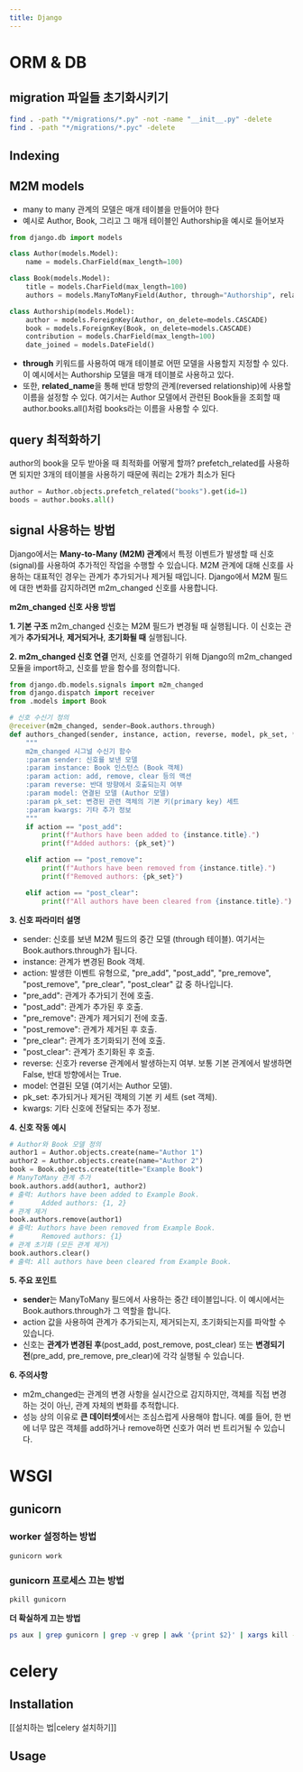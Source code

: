 ```yaml
---
title: Django
---
```

# ORM & DB
## migration 파일들 초기화시키기
```sh
find . -path "*/migrations/*.py" -not -name "__init__.py" -delete  
find . -path "*/migrations/*.pyc" -delete
```

## Indexing

## M2M models
- many to many 관계의 모델은 매개 테이블을 만들어야 한다
- 예시로 Author, Book, 그리고 그 매개 테이블인 Authorship을 예시로 들어보자
```python
from django.db import models

class Author(models.Model):
    name = models.CharField(max_length=100)

class Book(models.Model):
    title = models.CharField(max_length=100)
    authors = models.ManyToManyField(Author, through="Authorship", related_name="books")

class Authorship(models.Model):
    author = models.ForeignKey(Author, on_delete=models.CASCADE)
    book = models.ForeignKey(Book, on_delete=models.CASCADE)
    contribution = models.CharField(max_length=100)
    date_joined = models.DateField()
```
- **through** 키워드를 사용하여 매개 테이블로 어떤 모델을 사용할지 지정할 수 있다. 이 예시에서는 Authorship 모델을 매개 테이블로 사용하고 있다.
- 또한, **related_name**을 통해 반대 방향의 관계(reversed relationship)에 사용할 이름을 설정할 수 있다. 여기서는 Author 모델에서 관련된 Book들을 조회할 때 author.books.all()처럼 books라는 이름을 사용할 수 있다.
## query 최적화하기
author의 book을 모두 받아올 때 최적화를 어떻게 할까?
prefetch_related를 사용하면 되지만 3개의 테이블을 사용하기 때문에 쿼리는 2개가 최소가 된다
```python
author = Author.objects.prefetch_related("books").get(id=1)
boods = author.books.all()
```
## signal 사용하는 방법
Django에서는 **Many-to-Many (M2M) 관계**에서 특정 이벤트가 발생할 때 신호(signal)를 사용하여 추가적인 작업을 수행할 수 있습니다. M2M 관계에 대해 신호를 사용하는 대표적인 경우는 관계가 추가되거나 제거될 때입니다. Django에서 M2M 필드에 대한 변화를 감지하려면 m2m_changed 신호를 사용합니다.

**m2m_changed 신호 사용 방법**

**1. 기본 구조**
m2m_changed 신호는 M2M 필드가 변경될 때 실행됩니다. 이 신호는 관계가 **추가되거나**, **제거되거나**, **초기화될 때** 실행됩니다.

**2. m2m_changed 신호 연결**
먼저, 신호를 연결하기 위해 Django의 m2m_changed 모듈을 import하고, 신호를 받을 함수를 정의합니다.

```python
from django.db.models.signals import m2m_changed
from django.dispatch import receiver
from .models import Book

# 신호 수신기 정의
@receiver(m2m_changed, sender=Book.authors.through)
def authors_changed(sender, instance, action, reverse, model, pk_set, **kwargs):
    """
    m2m_changed 시그널 수신기 함수
    :param sender: 신호를 보낸 모델
    :param instance: Book 인스턴스 (Book 객체)
    :param action: add, remove, clear 등의 액션
    :param reverse: 반대 방향에서 호출되는지 여부
    :param model: 연결된 모델 (Author 모델)
    :param pk_set: 변경된 관련 객체의 기본 키(primary key) 세트
    :param kwargs: 기타 추가 정보
    """
    if action == "post_add":
        print(f"Authors have been added to {instance.title}.")
        print(f"Added authors: {pk_set}")

    elif action == "post_remove":
        print(f"Authors have been removed from {instance.title}.")
        print(f"Removed authors: {pk_set}")

    elif action == "post_clear":
        print(f"All authors have been cleared from {instance.title}.")
```  


**3. 신호 파라미터 설명**
 - sender: 신호를 보낸 M2M 필드의 중간 모델 (through 테이블). 여기서는 Book.authors.through가 됩니다.
 - instance: 관계가 변경된 Book 객체.
 - action: 발생한 이벤트 유형으로, "pre_add", "post_add", "pre_remove", "post_remove", "pre_clear", "post_clear" 값 중 하나입니다.
 - "pre_add": 관계가 추가되기 전에 호출.
 - "post_add": 관계가 추가된 후 호출.
 - "pre_remove": 관계가 제거되기 전에 호출.
 - "post_remove": 관계가 제거된 후 호출.
 - "pre_clear": 관계가 초기화되기 전에 호출.
 - "post_clear": 관계가 초기화된 후 호출.
 - reverse: 신호가 reverse 관계에서 발생하는지 여부. 보통 기본 관계에서 발생하면 False, 반대 방향에서는 True.
 - model: 연결된 모델 (여기서는 Author 모델).
 - pk_set: 추가되거나 제거된 객체의 기본 키 세트 (set 객체).
 - kwargs: 기타 신호에 전달되는 추가 정보.

**4. 신호 작동 예시**
```python
# Author와 Book 모델 정의
author1 = Author.objects.create(name="Author 1")
author2 = Author.objects.create(name="Author 2")
book = Book.objects.create(title="Example Book")
# ManyToMany 관계 추가
book.authors.add(author1, author2)
# 출력: Authors have been added to Example Book.
#       Added authors: {1, 2}
# 관계 제거
book.authors.remove(author1)
# 출력: Authors have been removed from Example Book.
#       Removed authors: {1}
# 관계 초기화 (모든 관계 제거)
book.authors.clear()
# 출력: All authors have been cleared from Example Book.
```

**5. 주요 포인트**
 - **sender**는 ManyToMany 필드에서 사용하는 중간 테이블입니다. 이 예시에서는 Book.authors.through가 그 역할을 합니다.
 - action 값을 사용하여 관계가 추가되는지, 제거되는지, 초기화되는지를 파악할 수 있습니다.
 - 신호는 **관계가 변경된 후**(post_add, post_remove, post_clear) 또는 **변경되기 전**(pre_add, pre_remove, pre_clear)에 각각 실행될 수 있습니다.

**6. 주의사항**
- m2m_changed는 관계의 변경 사항을 실시간으로 감지하지만, 객체를 직접 변경하는 것이 아닌, 관계 자체의 변화를 추적합니다.
- 성능 상의 이유로 **큰 데이터셋**에서는 조심스럽게 사용해야 합니다. 예를 들어, 한 번에 너무 많은 객체를 add하거나 remove하면 신호가 여러 번 트리거될 수 있습니다.

# WSGI
## gunicorn
### worker 설정하는 방법
```
gunicorn work
```

### gunicorn 프로세스 끄는 방법
```sh
pkill gunicorn
```
**더 확실하게 끄는 방법**
```sh
ps aux | grep gunicorn | grep -v grep | awk '{print $2}' | xargs kill -9
```
# celery
## Installation
[[설치하는 법|celery 설치하기]]
## Usage

